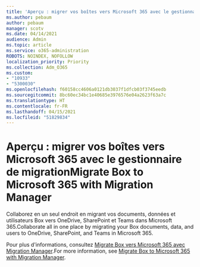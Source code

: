 ```yaml
---
title: 'Aperçu : migrer vos boîtes vers Microsoft 365 avec le gestionnaire de migration'
ms.author: pebaum
author: pebaum
manager: scotv
ms.date: 04/14/2021
audience: Admin
ms.topic: article
ms.service: o365-administration
ROBOTS: NOINDEX, NOFOLLOW
localization_priority: Priority
ms.collection: Adm_O365
ms.custom:
- "10933"
- "5300030"
ms.openlocfilehash: f60158cc4606a0121db3037f1dfcb03f3745eedb
ms.sourcegitcommit: 8bc60ec34bc1e40685e3976576e04a2623f63a7c
ms.translationtype: HT
ms.contentlocale: fr-FR
ms.lasthandoff: 04/15/2021
ms.locfileid: "51829834"
---
```

# <a name="migrate-box-to-microsoft-365-with-migration-manager"></a><span data-ttu-id="3ef9f-102">Aperçu : migrer vos boîtes vers Microsoft 365 avec le gestionnaire de migration</span><span class="sxs-lookup"><span data-stu-id="3ef9f-102">Migrate Box to Microsoft 365 with Migration Manager</span></span>

<span data-ttu-id="3ef9f-103">Collaborez en un seul endroit en migrant vos documents, données et utilisateurs Box vers OneDrive, SharePoint et Teams dans Microsoft 365.</span><span class="sxs-lookup"><span data-stu-id="3ef9f-103">Collaborate all in one place by migrating your Box documents, data, and users to OneDrive, SharePoint, and Teams in Microsoft 365.</span></span>

<span data-ttu-id="3ef9f-104">Pour plus d'informations, consultez [Migrate Box vers Microsoft 365 avec Migration Manager](https://docs.microsoft.com/sharepointmigration/mm-box-overview).</span><span class="sxs-lookup"><span data-stu-id="3ef9f-104">For more information, see [Migrate Box to Microsoft 365 with Migration Manager](https://docs.microsoft.com/sharepointmigration/mm-box-overview).</span></span>